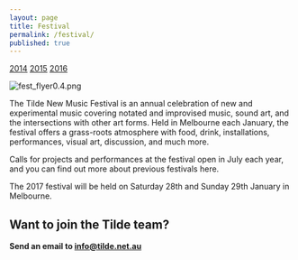 ```yaml
---
layout: page
title: Festival
permalink: /festival/
published: true
---
```

[2014](/fest2014)	 [2015](/fest2015)	 [2016](/fest2016)

![fest_flyer0.4.png]({{site.baseurl}}/images/fest_flyer0.4.png)

The Tilde New Music Festival is an annual celebration of new and experimental music covering notated and improvised music, sound art, and the intersections with other art forms. Held in Melbourne each January, the festival offers a grass-roots atmosphere with food, drink, installations, performances, visual art, discussion, and much more.

Calls for projects and performances at the festival open in July each year, and you can find out more about previous festivals here.

The 2017 festival will be held on Saturday 28th and Sunday 29th January in Melbourne.

## Want to join the Tilde team?

**Send an email to [info@tilde.net.au](info@tilde.net.au)**
